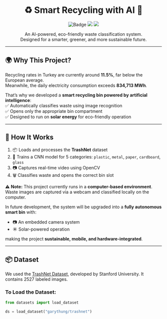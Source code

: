 <h1 align="center">♻️ Smart Recycling with AI 🤖</h1>

<p align="center">
  <img src="https://img.shields.io/badge/Artificial%20Intelligence-Recycling-brightgreen?style=for-the-badge&logo=python" alt="Badge">
  <img src="https://img.shields.io/badge/Built%20with-TensorFlow-orange?style=for-the-badge&logo=tensorflow">
  <img src="https://img.shields.io/badge/License-MIT-blue?style=for-the-badge">
</p>

<p align="center">
  An AI-powered, eco-friendly waste classification system.<br>
  Designed for a smarter, greener, and more sustainable future.
</p>

---

## 🌍 Why This Project?

Recycling rates in Turkey are currently around **11.5%**, far below the European average.  
Meanwhile, the daily electricity consumption exceeds **834,713 MWh**.

That’s why we developed a **smart recycling bin powered by artificial intelligence**:  
✅ Automatically classifies waste using image recognition  
✅ Opens only the appropriate bin compartment  
✅ Designed to run on **solar energy** for eco-friendly operation  

---
## 🧠 How It Works

1. 📦 Loads and processes the **TrashNet** dataset  
2. 🧠 Trains a CNN model for 5 categories: `plastic`, `metal`, `paper`, `cardboard`, `glass`  
3. 📷 Captures real-time video using OpenCV  
4. 🗑️ Classifies waste and opens the correct bin slot

⚠️ **Note:** This project currently runs in a **computer-based environment**. Waste images are captured via a webcam and classified locally on the computer.

In future development, the system will be upgraded into a **fully autonomous smart bin** with:

- 📷 An embedded camera system  
- ☀️ Solar-powered operation  

making the project **sustainable, mobile, and hardware-integrated**.

---

## 📦 Dataset

We used the [TrashNet Dataset](https://huggingface.co/datasets/garythung/trashnet), developed by Stanford University. It contains 2527 labeled images.

### To Load the Dataset:
```python
from datasets import load_dataset

ds = load_dataset("garythung/trashnet")
